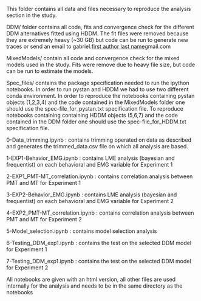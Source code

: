 This folder contains all data and files necessary to reproduce the analysis section in the study.

DDM/ folder contains all code, fits and convergence check for the different DDM alternatives fitted using HDDM. The fit files were removed because they are extremely heavy (~30 GB) but code can be run to generate new traces or send an email to gabriel.[first author last name](at)gmail.com

MixedModels/ contain all code and convergence check for the mixed models used in the study. Fits were remove due to heavy file size, but code can be run to estimate the models.

Spec_files/ contains the package specification needed to run the ipython notebooks. In order to run pystan and HDDM we had to use two different conda environment. 
In order to reproduce the notebooks containing pystan objects (1,2,3,4) and the code contained in the MixedModels folder one should use the spec-file_for_pystan.txt specification file. 
To reproduce notebooks containing containing HDDM objects (5,6,7) and the code contained in the DDM folder one should use the spec-file_for_HDDM.txt specification file. 

0-Data_trimming.ipynb : contains trimming operated on data as described and generates the trimmed_data.csv file on which all analysis are based.

1-EXP1-Behavior_EMG.ipynb : contains LME analysis (bayesian and frequentist) on each behavioral and EMG variable for Experiment 1

2-EXP1_PMT-MT_correlation.ipynb : contains correlation analysis between PMT and MT for Experiment 1

3-EXP2-Behavior_EMG.ipynb : contains LME analysis (bayesian and frequentist) on each behavioral and EMG variable for Experiment 2

4-EXP2_PMT-MT_correlation.ipynb : contains correlation analysis between PMT and MT for Experiment 2

5-Model_selection.ipynb : contains model selection analysis

6-Testing_DDM_exp1.ipynb : contains the test on the selected DDM model for Experiment 1

7-Testing_DDM_exp1.ipynb : contains the test on the selected DDM model for Experiment 2

All notebooks are given with an html version, all other files are used internally for the analysis and needs to be in the same directory as the notebooks
